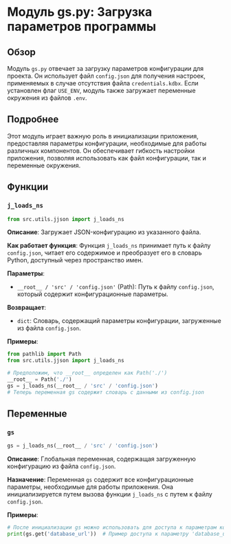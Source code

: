# Модуль gs.py: Загрузка параметров программы

## Обзор

Модуль `gs.py` отвечает за загрузку параметров конфигурации для проекта. Он использует файл `config.json` для получения настроек, применяемых в случае отсутствия файла `credentials.kdbx`. Если установлен флаг `USE_ENV`, модуль также загружает переменные окружения из файлов `.env`.

## Подробнее

Этот модуль играет важную роль в инициализации приложения, предоставляя параметры конфигурации, необходимые для работы различных компонентов. Он обеспечивает гибкость настройки приложения, позволяя использовать как файл конфигурации, так и переменные окружения.

## Функции

### `j_loads_ns`

```python
from src.utils.jjson import j_loads_ns
```

**Описание**: Загружает JSON-конфигурацию из указанного файла.

**Как работает функция**:
Функция `j_loads_ns` принимает путь к файлу `config.json`, читает его содержимое и преобразует его в словарь Python, доступный через пространство имен.

**Параметры**:
- `__root__ / 'src' / 'config.json'` (Path): Путь к файлу `config.json`, который содержит конфигурационные параметры.

**Возвращает**:
- `dict`: Словарь, содержащий параметры конфигурации, загруженные из файла `config.json`.

**Примеры**:
```python
from pathlib import Path
from src.utils.jjson import j_loads_ns

# Предположим, что __root__ определен как Path('./')
__root__ = Path('./')
gs = j_loads_ns(__root__ / 'src' / 'config.json')
# Теперь переменная gs содержит словарь с данными из config.json
```

## Переменные

### `gs`

```python
gs = j_loads_ns(__root__ / 'src' / 'config.json')
```

**Описание**: Глобальная переменная, содержащая загруженную конфигурацию из файла `config.json`.

**Назначение**:
Переменная `gs` содержит все конфигурационные параметры, необходимые для работы приложения. Она инициализируется путем вызова функции `j_loads_ns` с путем к файлу `config.json`.

**Примеры**:
```python
# После инициализации gs можно использовать для доступа к параметрам конфигурации
print(gs.get('database_url'))  # Пример доступа к параметру 'database_url'
```